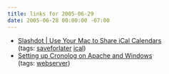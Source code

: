 ```yaml
---
title: links for 2005-06-29
date: 2005-06-28 00:00:00 -07:00
---
```


<ul class="delicious">
	<li>
		<div class="delicious-link"><a href="http://apple.slashdot.org/article.pl?sid=02/09/13/1843217&tid=177&tid=3">Slashdot | Use Your Mac to Share iCal Calendars</a></div>
		<div class="delicious-tags">(tags: <a href="http://del.icio.us/torrez/saveforlater">saveforlater</a> <a href="http://del.icio.us/torrez/ical">ical</a>)</div>
	</li>
	<li>
		<div class="delicious-link"><a href="http://www.ucc.ac.uk/cfm/is/webmaster/cronolog.cfm">Setting up Cronolog on Apache and Windows</a></div>
		<div class="delicious-tags">(tags: <a href="http://del.icio.us/torrez/webserver">webserver</a>)</div>
	</li>
</ul>
